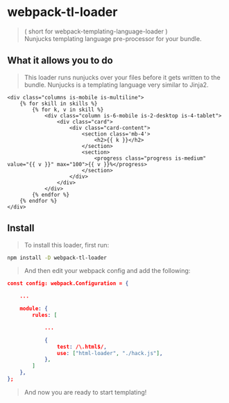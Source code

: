 # webpack-tl-loader
> ( short for webpack-templating-language-loader )  
> Nunjucks templating language pre-processor for your bundle.

## What it allows you to do
> This loader runs nunjucks over your files before it gets written
> to the bundle.
> Nunjucks is a templating language very similar to Jinja2.
```jinja
<div class="columns is-mobile is-multiline">
    {% for skill in skills %}
        {% for k, v in skill %}
            <div class="column is-6-mobile is-2-desktop is-4-tablet">
                <div class="card">
                    <div class="card-content">
                        <section class='mb-4'>
                            <h2>{{ k }}</h2>
                        </section>
                        <section>
                            <progress class="progress is-medium" value="{{ v }}" max="100">{{ v }}%</progress>
                        </section>
                    </div>
                </div>
            </div>
        {% endfor %}
    {% endfor %}
</div>
```

## Install
> To install this loader, first run:
```bash
npm install -D webpack-tl-loader
```
> And then edit your webpack config and add the following:
```json
const config: webpack.Configuration = {

    ...

    module: {
        rules: [

            ...

            {
                test: /\.html$/,
                use: ["html-loader", "./hack.js"],
            },
        ]
    },
};
```
> And now you are ready to start templating!
